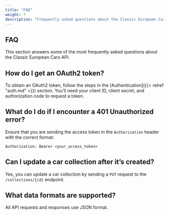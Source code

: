 ```yaml
---
title: "FAQ"
weight: 7
description: "Frequently asked questions about the Classic European Cars API."
---
```


## FAQ

This section answers some of the most frequently asked questions about the Classic European Cars API.

## How do I get an OAuth2 token?

To obtain an OAuth2 token, follow the steps in the [Authentication]({{< relref "auth.md" >}}) section. You’ll need your client ID, client secret, and authorization code to request a token.

## What do I do if I encounter a 401 Unauthorized error?

Ensure that you are sending the access token in the `Authorization` header with the correct format:
```plaintext
Authorization: Bearer <your_access_token>
```

## Can I update a car collection after it’s created?

Yes, you can update a car collection by sending a `PUT` request to the `/collections/{id}` endpoint.

## What data formats are supported?

All API requests and responses use JSON format.